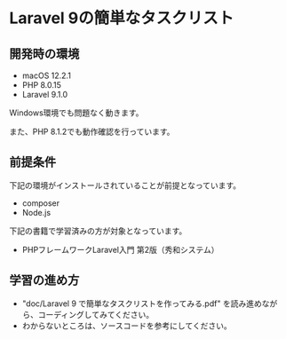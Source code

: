 # Laravel 9の簡単なタスクリスト

## 開発時の環境

- macOS 12.2.1
- PHP 8.0.15
- Laravel 9.1.0

Windows環境でも問題なく動きます。

また、PHP 8.1.2でも動作確認を行っています。

## 前提条件

下記の環境がインストールされていることが前提となっています。

- composer
- Node.js

下記の書籍で学習済みの方が対象となっています。

- PHPフレームワークLaravel入門 第2版（秀和システム）

## 学習の進め方

- "doc/Laravel 9 で簡単なタスクリストを作ってみる.pdf" を読み進めながら、コーディングしてみてください。
- わからないところは、ソースコードを参考にしてください。
